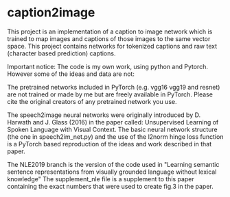 # caption2image
This project is an implementation of a caption to image network which is trained to map images and captions of those images to the same vector space. This project contains networks for tokenized captions and raw text (character based prediction) captions. 

Important notice:
The code is my own work, using python and Pytorch. However some of the ideas and data are not:

The pretrained networks included in PyTorch (e.g. vgg16 vgg19 and resnet) are not trained or made by me but are freely available in PyTorch.
Please cite the original creators of any pretrained network you use. 

The speech2image neural networks were originally introduced by D. Harwath and J. Glass  (2016) in the paper called: Unsupervised Learning of Spoken Language with Visual Context. The basic neural network structure (the one in speech2im_net.py) and the use of the l2norm hinge loss function is a PyTorch based reproduction of the ideas and work described in that paper.

The NLE2019 branch is the version of the code used in "Learning semantic sentence representations from visually grounded language without lexical knowledge" The supplement_nle file is a supplement to this paper containing the exact numbers that were used to create fig.3 in the paper. 
